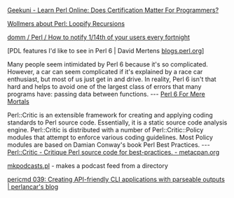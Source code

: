 [Geekuni - Learn Perl Online: Does Certification Matter For Programmers?](http://blog.geekuni.com/2015/07/does-certification-matter-for.html)

[Wollmers about Perl: Loopify Recursions](http://wollmers-perl.blogspot.com/2015/06/loopify-recursions.html)

[domm / Perl / How to notify 1/14th of your users every fortnight](http://domm.plix.at/perl/2015_07_notify_14th_users.html)

[PDL features I'd like to see in Perl 6 | David Mertens [blogs.perl.org](http://blogs.perl.org/users/david_mertens/2015/06/pdl-features-id-like-to-see-in-perl-6.html)]

 Many people seem intimidated by Perl 6 because it's so complicated. However, a car can seem complicated if it's explained by a race car enthusiast, but most of us just get in and drive. In reality, Perl 6 isn't that hard and helps to avoid one of the largest class of errors that many programs have: passing data between functions.  --- [Perl 6 For Mere Mortals](http://www.slideshare.net/Ovid/perl-6-for-mere-mortals)





Perl::Critic is an extensible framework for creating and applying coding standards to Perl source code. Essentially, it is a static source code analysis engine. Perl::Critic is distributed with a number of Perl::Critic::Policy modules that attempt to enforce various coding guidelines. Most Policy modules are based on Damian Conway's book Perl Best Practices. --- [Perl::Critic - Critique Perl source code for best-practices. - metacpan.org](https://metacpan.org/pod/Perl::Critic)

[mkpodcasts.pl](https://github.com/DrHyde/perlscripts/blob/master/mkpodcasts.pl) - makes a podcast feed from a directory

[pericmd 039: Creating API-friendly CLI applications with parseable outputs | perlancar's blog](https://perlancar.wordpress.com/2015/03/13/pericmd-039-creating-api-friendly-cli-applications-with-parseable-outputs/)

